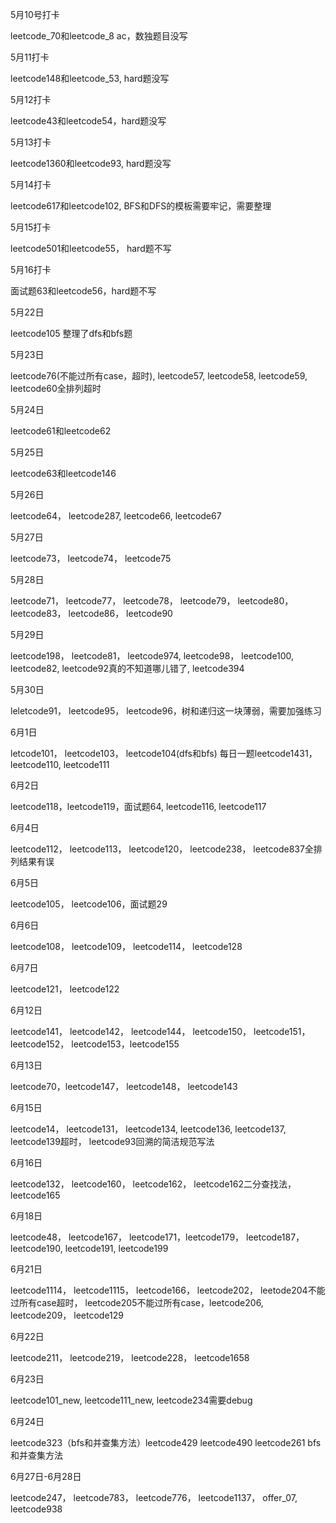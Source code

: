 5月10号打卡

leetcode_70和leetcode_8 ac，数独题目没写

5月11打卡

leetcode148和leetcode_53, hard题没写

5月12打卡

leetcode43和leetcode54，hard题没写

5月13打卡

leetcode1360和leetcode93, hard题没写

5月14打卡

leetcode617和leetcode102, BFS和DFS的模板需要牢记，需要整理

5月15打卡

leetcode501和leetcode55， hard题不写

5月16打卡

面试题63和leetcode56，hard题不写

5月22日

leetcode105 整理了dfs和bfs题

5月23日

leetcode76(不能过所有case，超时), leetcode57, leetcode58, leetcode59, leetcode60全排列超时

5月24日

leetcode61和leetcode62

5月25日

leetcode63和leetcode146

5月26日

leetcode64， leetcode287, leetcode66, leetcode67

5月27日 

leetcode73， leetcode74， leetcode75

5月28日

leetcode71， leetcode77， leetcode78， leetcode79， leetcode80， leetcode83， leetcode86， leetcode90

5月29日

leetcode198， leetcode81， leetcode974, leetcode98， leetcode100, leetcode82, leetcode92真的不知道哪儿错了, leetcode394

5月30日

leletcode91， leetcode95， leetcode96，树和递归这一块薄弱，需要加强练习

6月1日

letcode101， leetcode103， leetcode104(dfs和bfs) 每日一题leetcode1431， leetcode110, leetcode111

6月2日

leetcode118，leetcode119，面试题64, leetcode116, leetcode117

6月4日

leetcode112， leetcode113， leetcode120， leetcode238， leetcode837全排列结果有误

6月5日

leetcode105， leetcode106，面试题29

6月6日

leetcode108， leetcode109， leetcode114， leetcode128

6月7日

leetcode121， leetcode122

6月12日

leetcode141， leetcode142， leetcode144， leetcode150， leetcode151， leetcode152， leetcode153，leetcode155

6月13日

leetcode70，leetcode147， leetcode148， leetcode143

6月15日

leetcode14， leetcode131， leetcode134, leetcode136, leetcode137, leetcode139超时， leetcode93回溯的简洁规范写法

6月16日

leetcode132， leetcode160， leetcode162， leetcode162二分查找法， leetcode165

6月18日

leetcode48， leetcode167， leetcode171，leetcode179， leetcode187，leetcode190, leetcode191, leetcode199

6月21日

leetcode1114， leetcode1115， leetcode166， leetcode202， leetode204不能过所有case超时， leetcode205不能过所有case，leetcode206, leetcode209， leetcode129

6月22日

leetcode211， leetcode219， leetcode228， leetcode1658

6月23日

leetcode101_new, leetcode111_new, leetcode234需要debug

6月24日

leetcode323（bfs和并查集方法）leetcode429 leetcode490 leetcode261 bfs和并查集方法

6月27日-6月28日

leetcode247， leetcode783， leetcode776， leetcode1137， offer_07, leetcode938
